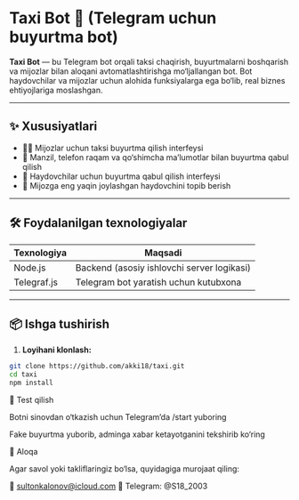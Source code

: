 # Taxi Bot 🚕 (Telegram uchun buyurtma bot)

**Taxi Bot** — bu Telegram bot orqali taksi chaqirish, buyurtmalarni boshqarish va mijozlar bilan aloqani avtomatlashtirishga mo‘ljallangan bot. Bot haydovchilar va mijozlar uchun alohida funksiyalarga ega bo‘lib, real biznes ehtiyojlariga moslashgan.

---

## ✨ Xususiyatlari

- 🧑‍💼 Mijozlar uchun taksi buyurtma qilish interfeysi
- 📍 Manzil, telefon raqam va qo‘shimcha ma’lumotlar bilan buyurtma qabul qilish
- 🚕 Haydovchilar uchun buyurtma qabul qilish interfeysi
- 📍 Mijozga eng yaqin joylashgan haydovchini topib berish

---

## 🛠 Foydalanilgan texnologiyalar

| Texnologiya      | Maqsadi                                      |
|------------------|-----------------------------------------------|
| Node.js          | Backend (asosiy ishlovchi server logikasi)   |
| Telegraf.js      | Telegram bot yaratish uchun kutubxona        |

---

## 📦 Ishga tushirish

1. **Loyihani klonlash:**

```bash
git clone https://github.com/akki18/taxi.git
cd taxi
npm install
```

🧪 Test qilish

Botni sinovdan o‘tkazish uchun Telegram’da /start yuboring

Fake buyurtma yuborib, adminga xabar ketayotganini tekshirib ko‘ring

📩 Aloqa

Agar savol yoki takliflaringiz bo‘lsa, quyidagiga murojaat qiling:

📧 sultonkalonov@icloud.com
📱 Telegram: @S18_2003
